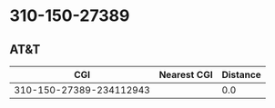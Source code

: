 # 310-150-27389
## AT&T


| CGI | Nearest CGI | Distance |
|-----|-------------|----------|
| 310-150-27389-234112943 |  | 0.0 |
